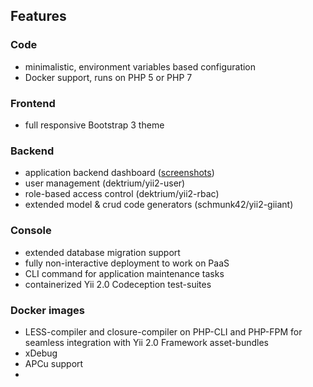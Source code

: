 
Features
--------

### Code

- minimalistic, environment variables based configuration
- Docker support, runs on PHP 5 or PHP 7

### Frontend

- full responsive Bootstrap 3 theme

### Backend

- application backend dashboard ([screenshots](https://plus.google.com/+Phundament/posts/7y1TkmmsrcN?pid=6070967303804764434&oid=114873431066202526630))
- user management (dektrium/yii2-user)
- role-based access control (dektrium/yii2-rbac)
- extended model & crud code generators (schmunk42/yii2-giiant)

### Console

- extended database migration support
- fully non-interactive deployment to work on PaaS
- CLI command for application maintenance tasks
- containerized Yii 2.0 Codeception test-suites 

### Docker images

- LESS-compiler and closure-compiler on PHP-CLI and PHP-FPM for seamless integration with Yii 2.0 Framework asset-bundles 
- xDebug
- APCu support 
- 
